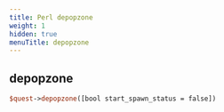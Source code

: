```yaml
---
title: Perl depopzone
weight: 1
hidden: true
menuTitle: depopzone
---
```

## depopzone
```perl
$quest->depopzone([bool start_spawn_status = false])
```